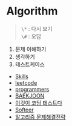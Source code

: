 # Algorithm

> `\*` : 다시 보기  
> `\#` : 오답

1. 문제 이해하기
2. 생각하기
3. 테스트케이스

- [Skills](Skills/README.md)
- [leetcode](./leetcode/README.md)
- [programmers](./programmers/README.md)
- [BAEKJOON](./BAEKJOON/README.md)
- [이것이 코딩 테스트다](./ThisIsCodingTest/README.md)
- [Softeer](./softeer/README.md)
- [알고리즘 문제해결전략](./jmb/README.md)

